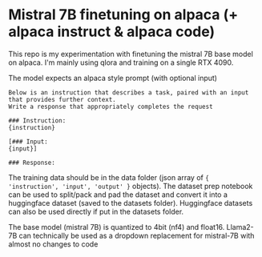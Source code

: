 # Mistral 7B finetuning on alpaca (+ alpaca instruct & alpaca code)

This repo is my experimentation with finetuning the mistral 7B base model on alpaca.
I'm mainly using qlora and training on a single RTX 4090.

The model expects an alpaca style prompt (with optional input)

```
Below is an instruction that describes a task, paired with an input that provides further context. 
Write a response that appropriately completes the request

### Instruction:
{instruction}

[### Input:
{input}]

### Response:

```

The training data should be in the data folder (json array of ```{ 'instruction', 'input', 'output' }``` objects). The
dataset
prep notebook can be used to split/pack and pad the dataset and convert it into a huggingface dataset (saved to the
datasets folder).
Huggingface datasets can also be used directly if put in the datasets folder.

The base model (mistral 7B) is quantized to 4bit (nf4) and float16. Llama2-7B can technically be used as a dropdown
replacement for mistral-7B with almost no changes to code